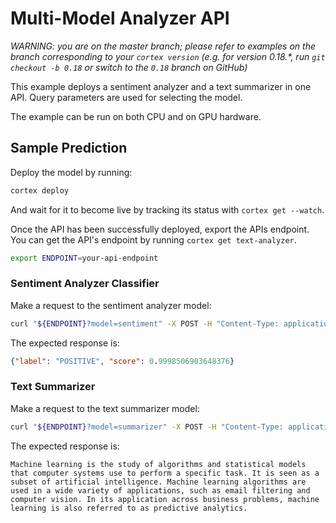 # Multi-Model Analyzer API

_WARNING: you are on the master branch; please refer to examples on the branch corresponding to your `cortex version` (e.g. for version 0.18.*, run `git checkout -b 0.18` or switch to the `0.18` branch on GitHub)_

This example deploys a sentiment analyzer and a text summarizer in one API. Query parameters are used for selecting the model.

The example can be run on both CPU and on GPU hardware.

## Sample Prediction

Deploy the model by running:

```bash
cortex deploy
```

And wait for it to become live by tracking its status with `cortex get --watch`.

Once the API has been successfully deployed, export the APIs endpoint. You can get the API's endpoint by running `cortex get text-analyzer`.

```bash
export ENDPOINT=your-api-endpoint
```

### Sentiment Analyzer Classifier

Make a request to the sentiment analyzer model:

```bash
curl "${ENDPOINT}?model=sentiment" -X POST -H "Content-Type: application/json" -d @sample-sentiment.json
```

The expected response is:

```json
{"label": "POSITIVE", "score": 0.9998506903648376}
```

### Text Summarizer

Make a request to the text summarizer model:

```bash
curl "${ENDPOINT}?model=summarizer" -X POST -H "Content-Type: application/json" -d @sample-summarizer.json
```

The expected response is:

```text
Machine learning is the study of algorithms and statistical models that computer systems use to perform a specific task. It is seen as a subset of artificial intelligence. Machine learning algorithms are used in a wide variety of applications, such as email filtering and computer vision. In its application across business problems, machine learning is also referred to as predictive analytics.
```

